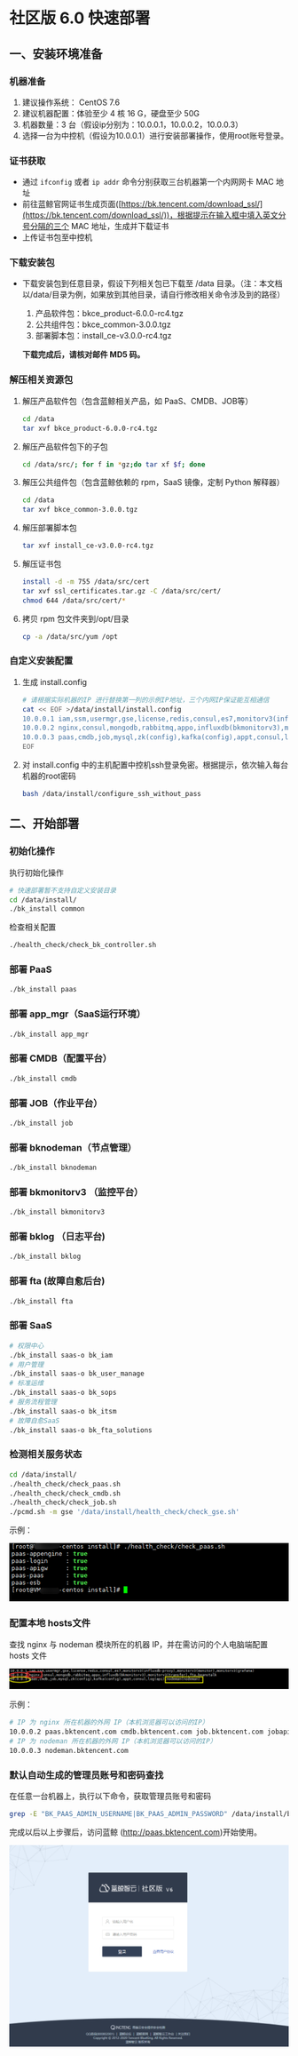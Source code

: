

# 社区版 6.0 快速部署

## 一、安装环境准备

### 机器准备

1. 建议操作系统： CentOS 7.6
2. 建议机器配置：体验至少 4 核 16 G，硬盘至少 50G
3. 机器数量：3 台（假设ip分别为：10.0.0.1，10.0.0.2，10.0.0.3）
4. 选择一台为中控机（假设为10.0.0.1）进行安装部署操作，使用root账号登录。

### 证书获取

- 通过 `ifconfig` 或者 `ip addr` 命令分别获取三台机器第一个内网网卡 MAC 地址
- 前往蓝鲸官网证书生成页面([https://bk.tencent.com/download_ssl/](https://bk.tencent.com/download_ssl/))，根据提示在输入框中填入英文分号分隔的三个 MAC 地址，生成并下载证书
- 上传证书包至中控机

### 下载安装包

- 下载安装包到任意目录，假设下列相关包已下载至 /data 目录。（注：本文档以/data/目录为例，如果放到其他目录，请自行修改相关命令涉及到的路径）

    1. 产品软件包：bkce_product-6.0.0-rc4.tgz
    2. 公共组件包：bkce_common-3.0.0.tgz
    3. 部署脚本包：install_ce-v3.0.0-rc4.tgz

   **下载完成后，请核对邮件 MD5 码。**

### 解压相关资源包

1. 解压产品软件包（包含蓝鲸相关产品，如 PaaS、CMDB、JOB等）

   ```bash
   cd /data
   tar xvf bkce_product-6.0.0-rc4.tgz
   ```

2. 解压产品软件包下的子包

   ```bash
   cd /data/src/; for f in *gz;do tar xf $f; done
   ```
   
3. 解压公共组件包（包含蓝鲸依赖的 rpm，SaaS 镜像，定制 Python 解释器）

   ```bash
   cd /data
   tar xvf bkce_common-3.0.0.tgz
   ```

5. 解压部署脚本包

   ```bash
   tar xvf install_ce-v3.0.0-rc4.tgz
   ```
   
5. 解压证书包

    ```bash
    install -d -m 755 /data/src/cert
    tar xvf ssl_certificates.tar.gz -C /data/src/cert/
    chmod 644 /data/src/cert/*
    ```
    
6.  拷贝 rpm 包文件夹到/opt/目录

    ```bash
    cp -a /data/src/yum /opt
    ```

### 自定义安装配置

1. 生成 install.config

   ```bash
   # 请根据实际机器的IP 进行替换第一列的示例IP地址，三个内网IP保证能互相通信
   cat << EOF >/data/install/install.config
   10.0.0.1 iam,ssm,usermgr,gse,license,redis,consul,es7,monitorv3(influxdb-proxy),monitorv3(monitor),monitorv3(grafana)
   10.0.0.2 nginx,consul,mongodb,rabbitmq,appo,influxdb(bkmonitorv3),monitorv3(transfer),fta,beanstalk
   10.0.0.3 paas,cmdb,job,mysql,zk(config),kafka(config),appt,consul,log(api),nodeman(nodeman)
   EOF
   ```

2. 对  install.config  中的主机配置中控机ssh登录免密。根据提示，依次输入每台机器的root密码

   ```bash
   bash /data/install/configure_ssh_without_pass
   ```

## 二、开始部署

### 初始化操作

执行初始化操作

   ```bash
   # 快速部署暂不支持自定义安装目录
   cd /data/install/
   ./bk_install common
   ```

检查相关配置

   ```bash
   ./health_check/check_bk_controller.sh
   ```

### 部署 PaaS 

   ```bash
./bk_install paas
   ```

### 部署 app_mgr（SaaS运行环境）

   ```bash
./bk_install app_mgr
   ```

### 部署 CMDB（配置平台）

   ```bash
./bk_install cmdb
   ```

### 部署 JOB（作业平台）

   ```bash
./bk_install job
   ```

### 部署 bknodeman（节点管理）

   ```bash
./bk_install bknodeman
   ```

### 部署 bkmonitorv3 （监控平台）

   ```bash
./bk_install bkmonitorv3
   ```

### 部署 bklog （日志平台)

   ```bash
./bk_install bklog
   ```

### 部署 fta (故障自愈后台)

   ```bash
./bk_install fta
   ```

### 部署 SaaS

```bash
# 权限中心
./bk_install saas-o bk_iam
# 用户管理
./bk_install saas-o bk_user_manage
# 标准运维
./bk_install saas-o bk_sops
# 服务流程管理
./bk_install saas-o bk_itsm
# 故障自愈SaaS
./bk_install saas-o bk_fta_solutions
```

### 检测相关服务状态

```bash
cd /data/install/
./health_check/check_paas.sh
./health_check/check_cmdb.sh
./health_check/check_job.sh
./pcmd.sh -m gse '/data/install/health_check/check_gse.sh'
```

示例：

![](../images/paas_status.png)

### 配置本地 hosts文件

查找 nginx 与 nodeman 模块所在的机器 IP，并在需访问的个人电脑端配置 hosts 文件

![](../images/install_config.png)

示例：

```bash
# IP 为 nginx 所在机器的外网 IP（本机浏览器可以访问的IP）
10.0.0.2 paas.bktencent.com cmdb.bktencent.com job.bktencent.com jobapi.bktencent.com
# IP 为 nodeman 所在机器的外网 IP（本机浏览器可以访问的IP）
10.0.0.3 nodeman.bktencent.com
```

### 默认自动生成的管理员账号和密码查找

在任意一台机器上，执行以下命令，获取管理员账号和密码

```bash
grep -E "BK_PAAS_ADMIN_USERNAME|BK_PAAS_ADMIN_PASSWORD" /data/install/bin/04-final/usermgr.env
```

完成以后以上步骤后，访问蓝鲸 (http://paas.bktencent.com)开始使用。

![](../images/login.png)